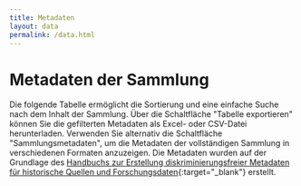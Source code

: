 ```yaml
---
title: Metadaten
layout: data
permalink: /data.html
---
```


# Metadaten der Sammlung

Die folgende Tabelle ermöglicht die Sortierung und eine einfache Suche nach dem Inhalt der Sammlung.
Über die Schaltfläche "Tabelle exportieren" können Sie die gefilterten Metadaten als Excel- oder CSV-Datei herunterladen.
Verwenden Sie alternativ die Schaltfläche "Sammlungsmetadaten", um die Metadaten der vollständigen Sammlung in verschiedenen Formaten anzuzeigen.
Die Metadaten wurden auf der Grundlage des [Handbuchs zur Erstellung diskriminierungsfreier Metadaten für historische Quellen und Forschungsdaten](https://maehr.github.io/diskriminierungsfreie-metadaten/){:target="\_blank"} erstellt.
